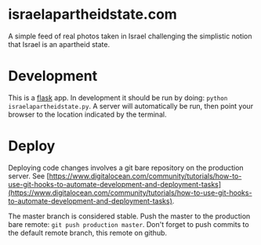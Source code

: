 # israelapartheidstate.com
A simple feed of real photos taken in Israel challenging the simplistic notion that Israel is an apartheid state.

# Development  
This is a [flask](http://flask.pocoo.org/) app. In development it should be run
by doing: `python israelapartheidstate.py`. A server will automatically be run,
then point your browser to the location indicated by the terminal.

# Deploy
Deploying code changes involves a git bare repository on the production server. See [https://www.digitalocean.com/community/tutorials/how-to-use-git-hooks-to-automate-development-and-deployment-tasks](https://www.digitalocean.com/community/tutorials/how-to-use-git-hooks-to-automate-development-and-deployment-tasks).

The master branch is considered stable. Push the master to the production bare remote: `git push production master`. Don't
forget to push commits to the default remote branch, this remote on github.
